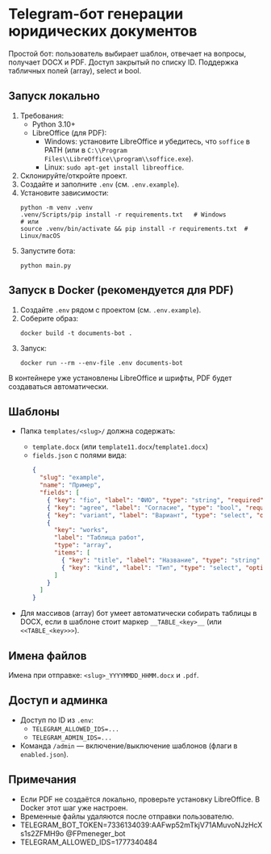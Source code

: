 # Telegram-бот генерации юридических документов

Простой бот: пользователь выбирает шаблон, отвечает на вопросы, получает DOCX и PDF. Доступ закрытый по списку ID. Поддержка табличных полей (array), select и bool.

## Запуск локально

1. Требования:
   - Python 3.10+
   - LibreOffice (для PDF):
     - Windows: установите LibreOffice и убедитесь, что `soffice` в PATH (или в `C:\\Program Files\\LibreOffice\\program\\soffice.exe`).
     - Linux: `sudo apt-get install libreoffice`.
2. Склонируйте/откройте проект.
3. Создайте и заполните `.env` (см. `.env.example`).
4. Установите зависимости:
   ```
   python -m venv .venv
   .venv/Scripts/pip install -r requirements.txt   # Windows
   # или
   source .venv/bin/activate && pip install -r requirements.txt  # Linux/macOS
   ```
5. Запустите бота:
   ```
   python main.py
   ```

## Запуск в Docker (рекомендуется для PDF)

1. Создайте `.env` рядом с проектом (см. `.env.example`).
2. Соберите образ:
   ```
   docker build -t documents-bot .
   ```
3. Запуск:
   ```
   docker run --rm --env-file .env documents-bot
   ```

В контейнере уже установлены LibreOffice и шрифты, PDF будет создаваться автоматически.

## Шаблоны

- Папка `templates/<slug>/` должна содержать:
  - `template.docx` (или `template11.docx`/`template1.docx`)
  - `fields.json` с полями вида:
    ```json
    {
      "slug": "example",
      "name": "Пример",
      "fields": [
        { "key": "fio", "label": "ФИО", "type": "string", "required": true, "placeholder": "Иванов Иван" },
        { "key": "agree", "label": "Согласие", "type": "bool", "required": true },
        { "key": "variant", "label": "Вариант", "type": "select", "options": ["A", "B", "C"] },
        {
          "key": "works",
          "label": "Таблица работ",
          "type": "array",
          "items": [
            { "key": "title", "label": "Название", "type": "string" },
            { "key": "kind", "label": "Тип", "type": "select", "options": ["Автор", "Исполнитель"] }
          ]
        }
      ]
    }
    ```

- Для массивов (array) бот умеет автоматически собирать таблицы в DOCX, если в шаблоне стоит маркер `__TABLE_<key>__` (или `<<TABLE_<key>>>`).

## Имена файлов

Имена при отправке: `<slug>_YYYYMMDD_HHMM.docx` и `.pdf`.

## Доступ и админка

- Доступ по ID из `.env`:
  - `TELEGRAM_ALLOWED_IDS=...`
  - `TELEGRAM_ADMIN_IDS=...`
- Команда `/admin` — включение/выключение шаблонов (флаги в `enabled.json`).

## Примечания

- Если PDF не создаётся локально, проверьте установку LibreOffice. В Docker этот шаг уже настроен.
- Временные файлы удаляются после отправки пользователю.
- TELEGRAM_BOT_TOKEN=7336134039:AAFwp52mTkjV71AMuvoNJzHcXs1s2ZFMH9o  @FPmeneger_bot
- TELEGRAM_ALLOWED_IDS=1777340484
